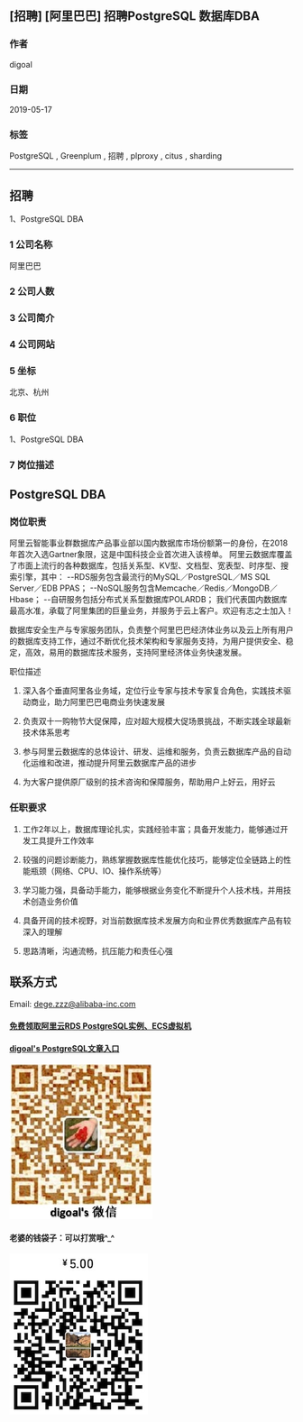 ## [招聘] [阿里巴巴] 招聘PostgreSQL 数据库DBA     
               
### 作者               
digoal              
              
### 日期              
2019-05-17              
              
### 标签              
PostgreSQL , Greenplum , 招聘 , plproxy , citus , sharding             
              
----              
              
## 招聘              
1、PostgreSQL DBA 
               
### 1 公司名称            
阿里巴巴  
    
### 2 公司人数            
            
### 3 公司简介   
  
### 4 公司网站   
  
             
### 5 坐标              
北京、杭州         
              
### 6 职位              
1、PostgreSQL DBA
              
### 7 岗位描述         
      
## PostgreSQL DBA

### 岗位职责

阿里云智能事业群数据库产品事业部以国内数据库市场份额第一的身份，在2018年首次入选Gartner象限，这是中国科技企业首次进入该榜单。 阿里云数据库覆盖了市面上流行的各种数据库，包括关系型、KV型、文档型、宽表型、时序型、搜索引擎，其中： --RDS服务包含最流行的MySQL／PostgreSQL／MS SQL Server／EDB PPAS； --NoSQL服务包含Memcache／Redis／MongoDB／Hbase； --自研服务包括分布式关系型数据库POLARDB； 我们代表国内数据库最高水准，承载了阿里集团的巨量业务，并服务于云上客户。欢迎有志之士加入！

数据库安全生产与专家服务团队，负责整个阿里巴巴经济体业务以及云上所有用户的数据库支持工作，通过不断优化技术架构和专家服务支持，为用户提供安全、稳定，高效，易用的数据库技术服务，支持阿里经济体业务快速发展。

职位描述

1. 深入各个垂直阿里各业务域，定位行业专家与技术专家复合角色，实践技术驱动商业，助力阿里巴巴电商业务快速发展

2. 负责双十一购物节大促保障，应对超大规模大促场景挑战，不断实践全球最新技术体系思考

3. 参与阿里云数据库的总体设计、研发、运维和服务，负责云数据库产品的自动化运维和改进，推动提升阿里云数据库产品的进步

4. 为大客户提供原厂级别的技术咨询和保障服务，帮助用户上好云，用好云
  
### 任职要求  
  
1. 工作2年以上，数据库理论扎实，实践经验丰富；具备开发能力，能够通过开发工具提升工作效率

2. 较强的问题诊断能力，熟练掌握数据库性能优化技巧，能够定位全链路上的性能瓶颈（网络、CPU、IO、操作系统等）

3. 学习能力强，具备动手能力，能够根据业务变化不断提升个人技术栈，并用技术创造业务价值

4. 具备开阔的技术视野，对当前数据库技术发展方向和业界优秀数据库产品有较深入的理解

5. 思路清晰，沟通流畅，抗压能力和责任心强
  
## 联系方式 
Email:  dege.zzz@alibaba-inc.com  
  
  
  
  
  
  
  
  
  
  
#### [免费领取阿里云RDS PostgreSQL实例、ECS虚拟机](https://free.aliyun.com/ "57258f76c37864c6e6d23383d05714ea")
  
  
#### [digoal's PostgreSQL文章入口](https://github.com/digoal/blog/blob/master/README.md "22709685feb7cab07d30f30387f0a9ae")
  
  
![digoal's weixin](../pic/digoal_weixin.jpg "f7ad92eeba24523fd47a6e1a0e691b59")
  
  
#### 老婆的钱袋子：可以打赏哦^_^  
![wife's weixin ds](../pic/wife_weixin_ds.jpg "acd5cce1a143ef1d6931b1956457bc9f")
  
